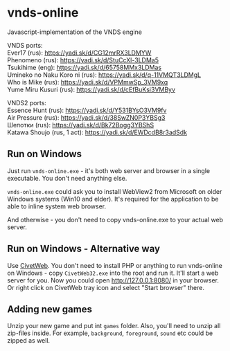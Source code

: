 # vnds-online

Javascript-implementation of the VNDS engine 

VNDS ports:<br>
  Ever17 (rus): https://yadi.sk/d/CG12mrRX3LDMYW<br>
  Phenomeno (rus): https://yadi.sk/d/StuCcXl-3LDMa5<br>
  Tsukihime (eng): https://yadi.sk/d/65758MMx3LDMas<br>
  Umineko no Naku Koro ni (rus): https://yadi.sk/d/q-11VMQT3LDMgL<br>
  Who is Mike (rus): https://yadi.sk/d/VPMmwSp_3VM9xq<br>
  Yume Miru Kusuri (rus): https://yadi.sk/d/cEfBuKsi3VMByv<br>

VNDS2 ports:<br>
  Essence Hunt (rus): https://yadi.sk/d/Y531BYsO3VM9fv<br>
  Air Pressure (rus): https://yadi.sk/d/38SwZN0P3YBSg3<br>
  Шепотки (rus): https://yadi.sk/d/Bk72Bogg3YBShS<br>
  Katawa Shoujo (rus, 1 act): https://yadi.sk/d/EWDcdB8r3adSdk


## Run on Windows

Just run `vnds-online.exe` - it's both web server and browser in a single executable. You don't need anything else. 

`vnds-online.exe` could ask you to install WebView2 from Microsoft on older Windows systems (Win10 and elder). It's required for the application to be able to inline system web browser.

And otherwise - you don't need to copy vnds-online.exe to your actual web server.


## Run on Windows - Alternative way

Use [CivetWeb](http://civetweb.github.io/civetweb/). You don't need to install PHP or anything to run vnds-online on Windows - copy `CivetWeb32.exe` into the root and run it. It'll start a web server for you. Now you could open http://127.0.0.1:8080/ in your browser. Or right click on CivetWeb tray icon and select "Start browser" there.


## Adding new games

Unzip your new game and put int `games` folder. Also, you'll need to unzip all zip-files inside. For example, `background`, `foreground`, `sound` etc could be zipped as well.
